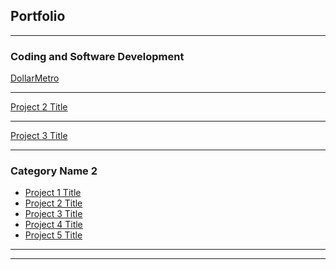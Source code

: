 ## Portfolio

---

### Coding and Software Development 

[DollarMetro](/sample_page)
<!--<img src="images/dummy_thumbnail.jpg?raw=true"/>-->

---
[Project 2 Title](/pdf/sample_presentation.pdf)
<!--<img src="images/dummy_thumbnail.jpg?raw=true"/>-->

---
[Project 3 Title](http://example.com/)
<!--<img src="images/dummy_thumbnail.jpg?raw=true"/>-->

---

### Category Name 2

- [Project 1 Title](http://example.com/)
- [Project 2 Title](http://example.com/)
- [Project 3 Title](http://example.com/)
- [Project 4 Title](http://example.com/)
- [Project 5 Title](http://example.com/)

---




---
<!--<p style="font-size:11px">Page template forked from <a href="https://github.com/evanca/quick-portfolio">evanca</a></p>
<!-- Remove above link if you don't want to attibute -->
